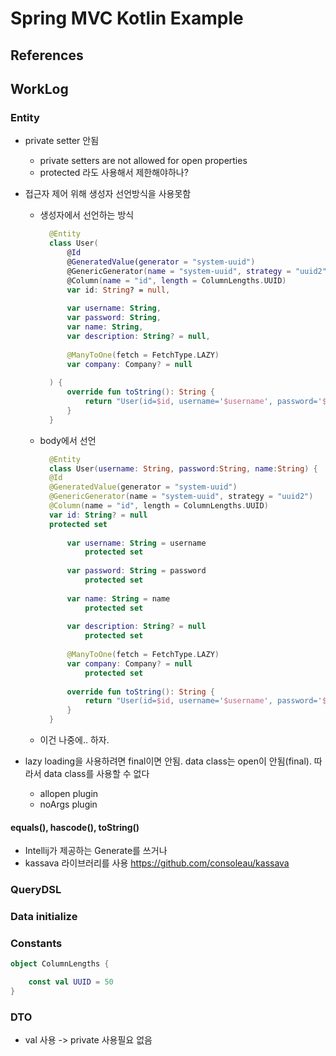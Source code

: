Spring MVC Kotlin Example
==============
## References


## WorkLog
### Entity 
* private setter 안됨
  - private setters are not allowed for open properties
  - protected 라도 사용해서 제한해야하나? 
* 접근자 제어 위해 생성자 선언방식을 사용못함
  - 생성자에서 선언하는 방식
    ```kotlin
      @Entity
      class User(
          @Id
          @GeneratedValue(generator = "system-uuid")
          @GenericGenerator(name = "system-uuid", strategy = "uuid2")
          @Column(name = "id", length = ColumnLengths.UUID)
          var id: String? = null,
      
          var username: String,
          var password: String,
          var name: String,
          var description: String? = null,
      
          @ManyToOne(fetch = FetchType.LAZY)
          var company: Company? = null
      
      ) {
          override fun toString(): String {
              return "User(id=$id, username='$username', password='$password', name='$name', description=$description)"
          }
      }
    ```
  - body에서 선언
    ```kotlin
      @Entity
      class User(username: String, password:String, name:String) {
      @Id
      @GeneratedValue(generator = "system-uuid")
      @GenericGenerator(name = "system-uuid", strategy = "uuid2")
      @Column(name = "id", length = ColumnLengths.UUID)
      var id: String? = null
      protected set
      
          var username: String = username
              protected set
      
          var password: String = password
              protected set
      
          var name: String = name
              protected set
      
          var description: String? = null
              protected set
      
          @ManyToOne(fetch = FetchType.LAZY)
          var company: Company? = null
              protected set
      
          override fun toString(): String {
              return "User(id=$id, username='$username', password='$password', name='$name', description=$description)"
          }
      }
    ```
  - 이건 나중에.. 하자.

* lazy loading을 사용하려면 final이면 안됨. data class는 open이 안됨(final). 따라서 data class를 사용할 수 없다
  - allopen plugin 
  - noArgs plugin
  
  
#### equals(), hascode(), toString()
* Intellij가 제공하는 Generate를 쓰거나
* kassava 라이브러리를 사용
  https://github.com/consoleau/kassava

### QueryDSL


### Data initialize





### Constants
```kotlin
object ColumnLengths {

    const val UUID = 50
}

```

### DTO
* val 사용 -> private 사용필요 없음






